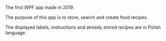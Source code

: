 The first WPF app made in 2019.

The purpose of this app is to store, search and create food recipes.

The displayed labels, instructions and already stored recipes are in Polish language.
